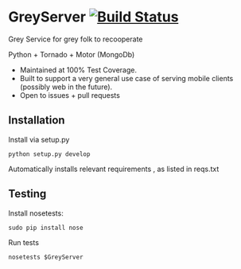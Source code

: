 # GreyServer [![Build Status](https://travis-ci.org/GreyCorp/GreyServer.svg?branch=master)](https://travis-ci.org/GreyCorp/GreyServer)
Grey Service for grey folk to recooperate

Python + Tornado + Motor (MongoDb)

 - Maintained at 100% Test Coverage.
 - Built to support a very general use case of serving mobile clients (possibly web in the future).
 - Open to issues + pull requests

Installation
--------------------------
Install via setup.py
```
python setup.py develop
```
Automatically installs relevant requirements , as listed in reqs.txt

Testing
--------------------------

Install nosetests:
```
sudo pip install nose
```

Run tests
```
nosetests $GreyServer
```
